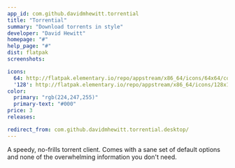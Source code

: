 ```yaml
---
app_id: com.github.davidmhewitt.torrential
title: "Torrential"
summary: "Download torrents in style"
developer: "David Hewitt"
homepage: "#"
help_page: "#"
dist: flatpak
screenshots:

icons:
  64: http://flatpak.elementary.io/repo/appstream/x86_64/icons/64x64/com.github.davidmhewitt.torrential.png
  '128': http://flatpak.elementary.io/repo/appstream/x86_64/icons/128x128/com.github.davidmhewitt.torrential.png
color:
  primary: "rgb(224,247,255)"
  primary-text: "#000"
price: 3
releases:

redirect_from: com.github.davidmhewitt.torrential.desktop/
---
```


A speedy, no-frills torrent client. Comes with a sane set of default options and none of the overwhelming information you don't need.